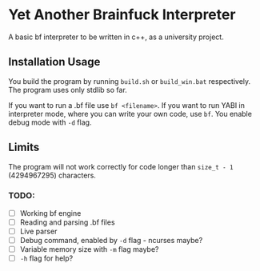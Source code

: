 # Yet Another Brainfuck Interpreter

A basic bf interpreter to be written in c++, as a university project.

## Installation Usage
You build the program by running `build.sh` or `build_win.bat` respectively. The program uses only stdlib so far.

If you want to run a .bf file use `bf <filename>`.
If you want to run YABI in interpreter mode, where you can write your own code, use `bf`.
You enable debug mode with `-d` flag.

## Limits
The program will not work correctly for code longer than `size_t - 1` (4294967295) characters.

### TODO:
- [ ] Working bf engine
- [ ] Reading and parsing .bf files
- [ ] Live parser
- [ ] Debug command, enabled by `-d` flag - ncurses maybe?
- [ ] Variable memory size with `-m` flag maybe?
- [ ] `-h` flag for help?
